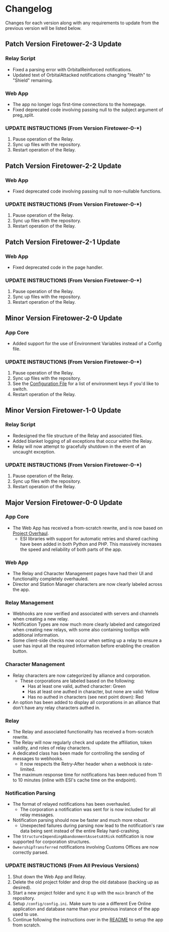 # Changelog

Changes for each version along with any requirements to update from the previous version will be listed below.

## Patch Version Firetower-2-3 Update

### Relay Script

* Fixed a parsing error with OrbitalReinforced notifications.
* Updated text of OrbitalAttacked notifications changing "Health" to "Shield" remaining.

### Web App

* The app no longer logs first-time connections to the homepage.
* Fixed deprecated code involving passing null to the subject argument of preg_split.

### UPDATE INSTRUCTIONS (From Version Firetower-0-*)

1. Pause operation of the Relay.
2. Sync up files with the repository.
3. Restart operation of the Relay.

## Patch Version Firetower-2-2 Update

### Web App

* Fixed deprecated code involving passing null to non-nullable functions.

### UPDATE INSTRUCTIONS (From Version Firetower-0-*)

1. Pause operation of the Relay.
2. Sync up files with the repository.
3. Restart operation of the Relay.

## Patch Version Firetower-2-1 Update

### Web App

* Fixed deprecated code in the page handler.

### UPDATE INSTRUCTIONS (From Version Firetower-0-*)

1. Pause operation of the Relay.
2. Sync up files with the repository.
3. Restart operation of the Relay.

## Minor Version Firetower-2-0 Update

### App Core

* Added support for the use of Environment Variables instead of a Config file.

### UPDATE INSTRUCTIONS (From Version Firetower-0-*)

1. Pause operation of the Relay.
2. Sync up files with the repository.
3. See the [Configuration File](/config/config.ini.dist) for a list of environment keys if you'd like to switch.
4. Restart operation of the Relay.

## Minor Version Firetower-1-0 Update

### Relay Script

* Redesigned the file structure of the Relay and associated files.
* Added blanket logging of all exceptions that occur within the Relay.
* Relay will now attempt to gracefully shutdown in the event of an uncaught exception.

### UPDATE INSTRUCTIONS (From Version Firetower-0-*)

1. Pause operation of the Relay.
2. Sync up files with the repository.
3. Restart operation of the Relay.

## Major Version Firetower-0-0 Update

### App Core

* The Web App has received a from-scratch rewrite, and is now based on [Project Overhaul](https://github.com/1adog1/project-overhaul).
  * ESI libraries with support for automatic retries and shared caching have been added in both Python and PHP. This massively increases the speed and reliability of both parts of the app.

### Web App

* The Relay and Character Management pages have had their UI and functionality completely overhauled.
* Director and Station Manager characters are now clearly labeled across the app.

### Relay Management

* Webhooks are now verified and associated with servers and channels when creating a new relay.
* Notification Types are now much more clearly labeled and categorized when creating new relays, with some also containing tooltips with additional information.
* Some client-side checks now occur when setting up a relay to ensure a user has input all the required information before enabling the creation button.

### Character Management
* Relay characters are now categorized by alliance and corporation.
  * These corporations are labeled based on the following:
    * Has at least one valid, authed character: Green
    * Has at least one authed in character, but none are valid: Yellow
    * Has no authed in characters (see next point down): Red
* An option has been added to display all corporations in an alliance that don't have any relay characters authed in.

### Relay
* The Relay and associated functionality has received a from-scratch rewrite.
* The Relay will now regularly check and update the affiliation, token validity, and roles of relay characters.
* A dedicated class has been made for controlling the sending of messages to webhooks.
  * It now respects the Retry-After header when a webhook is rate-limited.
* The maximum response time for notifications has been reduced from 11 to 10 minutes (inline with ESI's cache time on the endpoint).

### Notification Parsing
* The format of relayed notifications has been overhauled.
  * The corporation a notification was sent for is now included for all relay messages.
* Notification parsing should now be faster and much more robust.
  * Unexpected failures during parsing now lead to the notification's raw data being sent instead of the entire Relay hard-crashing.
* The `StructureImpendingAbandonmentAssetsAtRisk` notification is now supported for corporation structures.
* `OwnershipTransferred` notifications involving Customs Offices are now correctly parsed.

### UPDATE INSTRUCTIONS (From All Previous Versions)

1. Shut down the Web App and Relay.
2. Delete the old project folder and drop the old database (backing up as desired).
3. Start a new project folder and sync it up with the `main` branch of the repository.
4. Setup `/config/config.ini`. Make sure to use a different Eve Online application and database name than your previous instance of the app used to use.
5. Continue following the instructions over in the [README](README.md) to setup the app from scratch.
